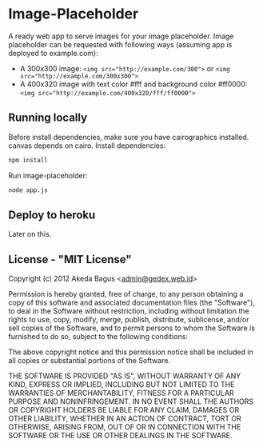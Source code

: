 Image-Placeholder
================

A ready web app to serve images for your image placeholder.
Image placeholder can be requested with following ways
(assuming app is deployed to example.com):

* A 300x300 image:
  `<img src="http://example.com/300">`
  or
  `<img src="http://example.com/300x300">`
* A 400x320 image with text color #fff and background color #ff0000:
  `<img src="http://example.com/400x320/fff/ff0000">`

## Running locally

Before install dependencies, make sure you have cairographics installed. canvas
depends on cairo. Install dependencies:
````bash
npm install
````

Run image-placeholder:
````bash
node app.js
````

## Deploy to heroku

Later on this.

## License - "MIT License"

Copyright (c) 2012 Akeda Bagus &lt;admin@gedex.web.id&gt;

Permission is hereby granted, free of charge, to any person
obtaining a copy of this software and associated documentation
files (the "Software"), to deal in the Software without
restriction, including without limitation the rights to use,
copy, modify, merge, publish, distribute, sublicense, and/or sell
copies of the Software, and to permit persons to whom the
Software is furnished to do so, subject to the following
conditions:

The above copyright notice and this permission notice shall be
included in all copies or substantial portions of the Software.

THE SOFTWARE IS PROVIDED "AS IS", WITHOUT WARRANTY OF ANY KIND,
EXPRESS OR IMPLIED, INCLUDING BUT NOT LIMITED TO THE WARRANTIES
OF MERCHANTABILITY, FITNESS FOR A PARTICULAR PURPOSE AND
NONINFRINGEMENT. IN NO EVENT SHALL THE AUTHORS OR COPYRIGHT
HOLDERS BE LIABLE FOR ANY CLAIM, DAMAGES OR OTHER LIABILITY,
WHETHER IN AN ACTION OF CONTRACT, TORT OR OTHERWISE, ARISING
FROM, OUT OF OR IN CONNECTION WITH THE SOFTWARE OR THE USE OR
OTHER DEALINGS IN THE SOFTWARE.
